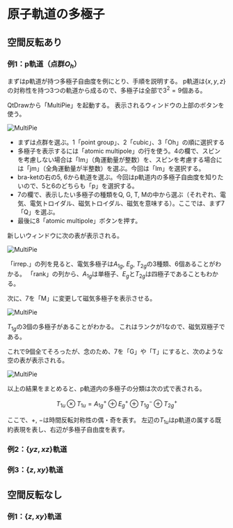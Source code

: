 # 原子軌道の多極子



## 空間反転あり

### 例1：p軌道（点群$O_h$）

まずはp軌道が持つ多極子自由度を例にとり、手順を説明する。
p軌道は$\{x, y, z\}$の対称性を持つ3つの軌道から成るので、多極子は全部で$3^2=9$個ある。


QtDrawから「MultiPie」を起動する。
表示されるウィンドウの上部のボタンを使う。

![MultiPie](./multipole_multipie.png)

- まずは点群を選ぶ。1「point group」、2「cubic」、3「Oh」の順に選択する
- 多極子を表示するには「atomic multipole」の行を使う。4の欄で、スピンを考慮しない場合は「lm」（角運動量が整数）を、スピンを考慮する場合には「jm」（全角運動量が半整数）を選ぶ。今回は「lm」を選択する。
- bra-ketの右の5, 6から軌道を選ぶ。今回はp軌道内の多極子自由度を知りたいので、5と6のどちらも「p」を選択する。
- 7の欄で、表示したい多極子の種類をQ, G, T, Mの中から選ぶ（それぞれ、電気、電気トロイダル、磁気トロイダル、磁気を意味する）。ここでは、まず7「Q」を選ぶ。
- 最後に8「atomic multipole」ボタンを押す。

新しいウィンドウに次の表が表示される。

![MultiPie](./multipole_Q.png)

「irrep.」の列を見ると、電気多極子は$A_{1g}$, $E_{g}$, $T_{2g}$の3種類、6個あることがわかる。
「rank」の列から、$A_{1g}$は単極子、$E_{g}$と$T_{2g}$は四極子であることもわかる。

次に、7を「M」に変更して磁気多極子を表示させる。

![MultiPie](./multipole_M.png)

$T_{1g}$の3個の多極子があることがわかる。
これはランクが1なので、磁気双極子である。

これで9個全てそろったが、念のため、7を「G」や「T」にすると、次のような空の表が表示される。

![MultiPie](./multipole_G.png)

以上の結果をまとめると、p軌道内の多極子の分類は次の式で表される。

$$
T_{1u} \otimes T_{1u} = A_{1g}^{+} \oplus E_{g}^{+} \oplus T_{1g}^{-} \oplus T_{2g}^{+}
$$

ここで、$+$, $-$は時間反転対称性の偶・奇を表す。
左辺の$T_{1u}$はp軌道の属する既約表現を表し、右辺が多極子自由度を表す。

### 例2：$\{ yz, xz \}$軌道


### 例3：$\{ z, xy \}$軌道


## 空間反転なし

### 例1：$\{ z, xy \}$軌道
